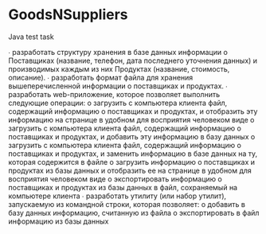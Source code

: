 GoodsNSuppliers
===============

Java test task

∙ разработать структуру хранения в базе данных информации о Поставщиках (название, телефон, дата последнего уточнения данных) и производимых каждым из них Продуктах (название, стоимость, описание).
∙ разработать формат файла для хранения вышеперечисленной информации о поставщиках и продуктах.
∙ разработать web-приложение, которое позволяет выполнить следующие операции:
o загрузить с компьютера клиента файл, содержащий информацию о поставщиках и продуктах, и отобразить эту информацию на странице в удобном для восприятия человеком виде
o загрузить с компьютера клиента файл, содержащий информацию о поставщиках и продуктах, и добавить эту информацию в базу данных
o загрузить с компьютера клиента файл, содержащий информацию о поставщиках и продуктах, и заменить информацию в базе данных на ту, которая содержится в файле
o загрузить информацию о поставщиках и продуктах из базы данных и отобразить ее на странице в удобном для восприятия человеком виде
o экспортировать информацию о поставщиках и продуктах из базы данных в файл, сохраняемый на компьютере клиента
∙ разработать утилиту (или набор утилит), запускаемую из командной строки, которая позволяет:
o добавить в базу данных информацию, считанную из файла
o экспортировать в файл информацию из базы данных
